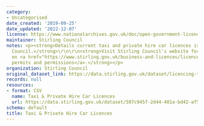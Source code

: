 ```yaml
---
category:
- Uncategorised
date_created: '2019-09-25'
date_updated: '2022-12-07'
license: https://www.nationalarchives.gov.uk/doc/open-government-licence/version/3/
maintainer: Stirling Council
notes: <p><strong>Details current taxi and private hire car licences issued by Stirling
  Council.</strong>\r\n\r\n<strong>Visit Stirling Council's website for further information
  on <a href="https://www.stirling.gov.uk/business-and-licences/licences-permits-and-permissions/">licences,
  permits and permissions</a>.</strong></p>
organization: Stirling Council
original_dataset_link: https://data.stirling.gov.uk/dataset/licencing-taxis-private-hire-cars
records: null
resources:
- format: CSV
  name: Taxi & Private Hire Car Licences
  url: https://data.stirling.gov.uk/dataset/507c945f-2d44-401a-bd42-af5a58359514/resource/96feb11c-54b7-4db3-afe3-a8681324f1b0/download/20221207-striling-council-taxi-private-hire-car-licences-as-at-05.12.2022.csv
schema: default
title: Taxi & Private Hire Car Licences
---
```

